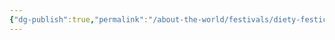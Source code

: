 ```yaml
---
{"dg-publish":true,"permalink":"/about-the-world/festivals/diety-festicals/festival-of-the-water-god/","tags":["Festivals","Diety","Water","Calander"]}
---
```

